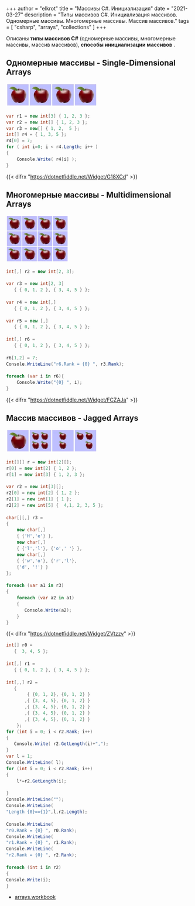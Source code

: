 +++
author = "elkrot"
title = "Массивы C#. Инициализация"
date = "2021-03-27"
description = "Типы массивов C#. Инициализация массивов. Одномерные массивы. Многомерные массивы. Массив массивов."
tags = [
    "csharp",
	"arrays",
	"collections"
]
+++

Описаны **типы массивов C#** (одномерные массивы, многомерные массивы, массив массивов), **способы инициализации массивов** .<!--more-->

Одномерные массивы - Single-Dimensional Arrays
----------------------------------------------

![Одномерные массивы](csharp-arrays/simple_array.webp "Single-Dimensional Arrays")

```csharp
var r1 = new int[3] { 1, 2, 3 };
var r2 = new int[] { 1, 2, 3 };
var r3 = new[] { 1, 2,  5 };
int[] r4 = { 1, 3, 5 };
r4[0] = 7;
for ( int i=0; i < r4.Length; i++ )
{
    Console.Write( r4[i] );
}
```

{{< difrx "https://dotnetfiddle.net/Widget/G18XCd" >}}

## Многомерные массивы - Multidimensional Arrays
![Многомерные массивы](csharp-arrays/multiply_array.webp "Multidimensional Arrays")

```csharp
int[,] r2 = new int[2, 3];

var r3 = new int[2, 3] 
   { { 0, 1, 2 }, { 3, 4, 5 } };

var r4 = new int[,] 
   { { 0, 1, 2 }, { 3, 4, 5 } };

var r5 = new [,]
   { { 0, 1, 2 }, { 3, 4, 5 } };

int[,] r6 = 
   { { 0, 1, 2 }, { 3, 4, 5 } };
   
r6[1,2] = 7;
Console.WriteLine("r6.Rank = {0} ", r3.Rank);

foreach (var i in r6){
    Console.Write("{0} ", i);
}
```

{{< difrx "https://dotnetfiddle.net/Widget/FCZAJa" >}}

## Массив массивов - Jagged Arrays
![Массив массивов](csharp-arrays/jagged_array.webp "Multidimensional Arrays")

```csharp
int[][] r = new int[2][];
r[0] = new int[2] { 1, 2 };          
r[1] = new int[3] { 1, 2, 3 };       

var r2 = new int[3][];
r2[0] = new int[2] { 1, 2 };          
r2[1] = new int[1] { 1 };       
r2[2] = new int[5] {  4,1, 2, 3, 5 }; 

char[][,] r3 =  
{
    new char[,] 
    { {'H','e'} },
    new char[,] 
    { {'l','l'}, {'o',' '} },
    new char[,] 
    { {'w','o'}, {'r','l'},
	{'d', '!'} } 
};

foreach (var a1 in r3)
{
    foreach (var a2 in a1)
    {      
       Console.Write(a2); 
    }
}
```

{{< difrx "https://dotnetfiddle.net/Widget/ZVtzzv" >}}

```csharp
int[] r0 = 
   {  3, 4, 5 };

int[,] r1 = 
   { { 0, 1, 2 }, { 3, 4, 5 } };

int[,,] r2 = 
   { 
        { {0, 1, 2}, {0, 1, 2} }
       ,{ {3, 4, 5}, {0, 1, 2} } 
       ,{ {3, 4, 5}, {0, 1, 2} }
       ,{ {3, 4, 5}, {0, 1, 2} }
       ,{ {3, 4, 5}, {0, 1, 2} }
    };
for (int i = 0; i < r2.Rank; i++)
{
   Console.Write( r2.GetLength(i)+",");       
}
var l = 1;
Console.WriteLine( l);
for (int i = 0; i < r2.Rank; i++)
{
    l*=r2.GetLength(i);
 
}
Console.WriteLine("");
Console.WriteLine(
"Length {0}=={1}",l,r2.Length);

Console.WriteLine(
"r0.Rank = {0} ", r0.Rank);
Console.WriteLine(
"r1.Rank = {0} ", r1.Rank);
Console.WriteLine(
"r2.Rank = {0} ", r2.Rank);   

foreach (int i in r2)
{
Console.Write(i);
}
```

- [arrays.workbook](https://drive.google.com/file/d/18q5UI8bbMxEDr8yULPnAnXyifB0dyJHZ/view?usp=sharing)